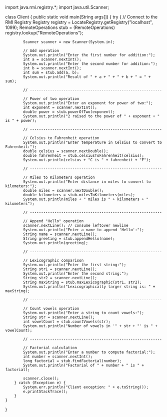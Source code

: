import java.rmi.registry.*;
import java.util.Scanner;

class Client {
    public static void main(String args[]) {
        try {
            // Connect to the RMI Registry
            Registry registry = LocateRegistry.getRegistry("localhost", 1099);
            RemoteOperations stub = (RemoteOperations) registry.lookup("RemoteOperations");

            Scanner scanner = new Scanner(System.in);

            // Add operation
            System.out.println("Enter the first number for addition:");
            int a = scanner.nextInt();
            System.out.println("Enter the second number for addition:");
            int b = scanner.nextInt();
            int sum = stub.add(a, b);
            System.out.println("Result of " + a + " + " + b + " = " + sum);

            // -----------------------------------------------------------

            // Power of two operation
            System.out.println("Enter an exponent for power of two:");
            int exponent = scanner.nextInt();
            double power = stub.powerOfTwo(exponent);
            System.out.println("2 raised to the power of " + exponent + " is " + power);

            // -----------------------------------------------------------

            // Celsius to Fahrenheit operation
            System.out.println("Enter temperature in Celsius to convert to Fahrenheit:");
            double celsius = scanner.nextDouble();
            double fahrenheit = stub.celsiusToFahrenheit(celsius);
            System.out.println(celsius + "C is " + fahrenheit + "F");

            // -----------------------------------------------------------

            // Miles to Kilometers operation
            System.out.println("Enter distance in miles to convert to kilometers:");
            double miles = scanner.nextDouble();
            double kilometers = stub.milesToKilometers(miles);
            System.out.println(miles + " miles is " + kilometers + " kilometers");

            // -----------------------------------------------------------

            // Append "Hello" operation
            scanner.nextLine(); // consume leftover newline
            System.out.println("Enter a name to append 'Hello':");
            String name = scanner.nextLine();
            String greeting = stub.appendHello(name);
            System.out.println(greeting);

            // -----------------------------------------------------------

            // Lexicographic comparison
            System.out.println("Enter the first string:");
            String str1 = scanner.nextLine();
            System.out.println("Enter the second string:");
            String str2 = scanner.nextLine();
            String maxString = stub.maxLexicographic(str1, str2);
            System.out.println("Lexicographically larger string is: " + maxString);

            // -----------------------------------------------------------

            // Count vowels operation
            System.out.println("Enter a string to count vowels:");
            String str = scanner.nextLine();
            int vowelCount = stub.countVowels(str);
            System.out.println("Number of vowels in '" + str + "' is " + vowelCount);

            // -----------------------------------------------------------

            // Factorial calculation
            System.out.println("Enter a number to compute factorial:");
            int number = scanner.nextInt();
            long factorial = stub.findFactorial(number);
            System.out.println("Factorial of " + number + " is " + factorial);

            scanner.close();
        } catch (Exception e) {
            System.err.println("Client exception: " + e.toString());
            e.printStackTrace();
        }
    }
}
